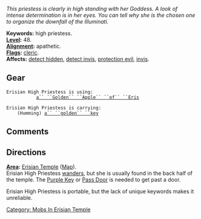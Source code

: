 *This priestess is clearly in high standing with her Goddess. A look of
intense determination is in her eyes. You can tell why she is the chosen
one to organize the downfall of the Illuminati.*

**Keywords:** high priestess.  
**[Level](Level.md "wikilink"):** 48.  
**[Alignment](Alignment.md "wikilink"):** apathetic.  
**[Flags](:Category:_Mob_Types.md "wikilink"):**
[cleric](Spellcasting_Mobs.md "wikilink").  
**Affects:** [detect hidden](Detect_Hidden.md "wikilink"), [detect
invis](Detect_Invis.md "wikilink"), [protection
evil](Protection_Evil.md "wikilink"), [invis](Invis.md "wikilink").  

## Gear

`Erisian High Priestess is using:`  
<wielded>`           `[`a`` ``Golden`` ``Apple`` ``of`` ``Eris`](Golden_Apple_Of_Eris.md "wikilink")

`Erisian High Priestess is carrying:`  
`    (Humming) `[`a`` ``golden`` ``key`](Golden_Key_(Erisian_Temple).md "wikilink")

## Comments

## Directions

**[Area](:Category:_Areas.md "wikilink"):** [Erisian
Temple](:Category:_Erisian_Temple.md "wikilink")
([Map](Erisian_Temple_Map.md "wikilink")).  
Erisian High Priestess [wanders](Wandering_Mobs.md "wikilink"), but she
is usually found in the back half of the temple. The [Purple
Key](Purple_Key "wikilink") or [Pass Door](Pass_Door "wikilink") is
needed to get past a door.

Erisian High Priestess is portable, but the lack of unique keywords
makes it unreliable.

[Category: Mobs In Erisian
Temple](Category:_Mobs_In_Erisian_Temple "wikilink")
